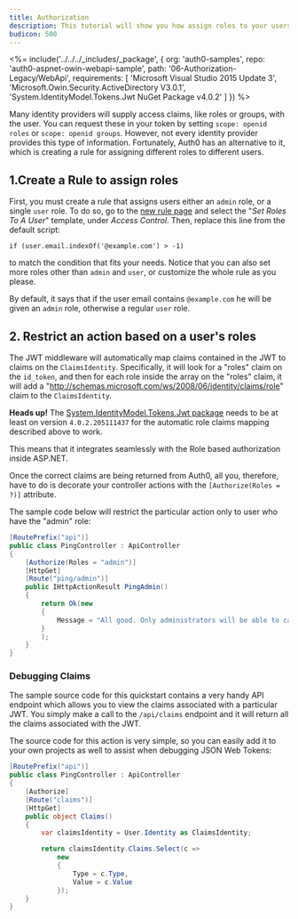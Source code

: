 ```yaml
---
title: Authorization
description: This tutorial will show you how assign roles to your users, and use those claims to authorize or deny a user to access certain API endpoints.
budicon: 500
---
```


<%= include('../../../_includes/_package', {
  org: 'auth0-samples',
  repo: 'auth0-aspnet-owin-webapi-sample',
  path: '06-Authorization-Legacy/WebApi',
  requirements: [
    'Microsoft Visual Studio 2015 Update 3',
    'Microsoft.Owin.Security.ActiveDirectory V3.0.1',
    'System.IdentityModel.Tokens.Jwt NuGet Package v4.0.2'
  ]
}) %>

Many identity providers will supply access claims, like roles or groups, with the user. You can request these in your token by setting `scope: openid roles` or `scope: openid groups`. However, not every identity provider provides this type of information. Fortunately, Auth0 has an alternative to it, which is creating a rule for assigning different roles to different users.

## 1.Create a Rule to assign roles

First, you must create a rule that assigns users either an `admin` role, or a single `user` role. To do so, go to the [new rule page](${manage_url}/#/rules/new) and select the "*Set Roles To A User*" template, under *Access Control*. Then, replace this line from the default script:

```
if (user.email.indexOf('@example.com') > -1)
```

to match the condition that fits your needs. Notice that you can also set more roles other than `admin` and `user`, or customize the whole rule as you please.

By default, it says that if the user email contains `@example.com` he will be given an `admin` role, otherwise a regular `user` role.

## 2. Restrict an action based on a user's roles

The JWT middleware will automatically map claims contained in the JWT to claims on the `ClaimsIdentity`. Specifically, it will look for a "roles" claim on the `id_token`, and then for each role inside the array on the "roles" claim, it will add a "http://schemas.microsoft.com/ws/2008/06/identity/claims/role" claim to the `ClaimsIdentity`.

<div class="alert alert-info">
  <strong>Heads up!</strong> The <a href="https://www.nuget.org/packages/System.IdentityModel.Tokens.Jwt/">System.IdentityModel.Tokens.Jwt package</a> needs to be at least on version <code>4.0.2.205111437</code> for the automatic role claims mapping described above to work.
</div>

This means that it integrates seamlessly with the Role based authorization inside ASP.NET.

Once the correct claims are being returned from Auth0, all you, therefore, have to do is decorate your controller actions with the `[Authorize(Roles = ?)]` attribute.

The sample code below will restrict the particular action only to user who have the "admin" role:

```csharp
[RoutePrefix("api")]
public class PingController : ApiController
{
    [Authorize(Roles = "admin")]
    [HttpGet]
    [Route("ping/admin")]
    public IHttpActionResult PingAdmin()
    {
        return Ok(new
        {
            Message = "All good. Only administrators will be able to call this endpoint."
        }
        );
    }
}
```

### Debugging Claims

The sample source code for this quickstart contains a very handy API endpoint which allows you to view the claims associated with a particular JWT. You simply make a call to the `/api/claims` endpoint and it will return all the claims associated with the JWT.

The source code for this action is very simple, so you can easily add it to your own projects as well to assist when debugging JSON Web Tokens:

```csharp
[RoutePrefix("api")]
public class PingController : ApiController
{
    [Authorize]
    [Route("claims")]
    [HttpGet]
    public object Claims()
    {
        var claimsIdentity = User.Identity as ClaimsIdentity;

        return claimsIdentity.Claims.Select(c =>
            new
            {
                Type = c.Type,
                Value = c.Value
            });
    }
}
```
